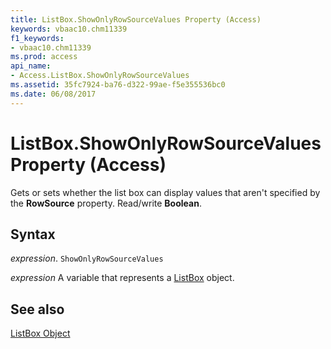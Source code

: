 ```yaml
---
title: ListBox.ShowOnlyRowSourceValues Property (Access)
keywords: vbaac10.chm11339
f1_keywords:
- vbaac10.chm11339
ms.prod: access
api_name:
- Access.ListBox.ShowOnlyRowSourceValues
ms.assetid: 35fc7924-ba76-d322-99ae-f5e355536bc0
ms.date: 06/08/2017
---
```



# ListBox.ShowOnlyRowSourceValues Property (Access)

Gets or sets whether the list box can display values that aren't specified by the  **RowSource** property. Read/write **Boolean**.


## Syntax

 _expression_. `ShowOnlyRowSourceValues`

 _expression_ A variable that represents a [ListBox](./Access.ListBox.md) object.


## See also


[ListBox Object](Access.ListBox.md)

